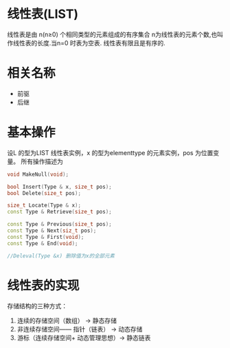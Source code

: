 # 线性表(LIST)
线性表是由 n(n≥0) 个相同类型的元素组成的有序集合
n为线性表的元素个数,也叫作线性表的长度.当n=0 时表为空表. 线性表有限且是有序的.

# 相关名称
- 前驱
- 后继

# 基本操作
设L 的型为LIST 线性表实例，x  的型为elementtype 的元素实例，pos  为位置变量。
所有操作描述为
```C++ code
void MakeNull(void);

bool Insert(Type & x, size_t pos);
bool Delete(size_t pos);

size_t Locate(Type & x);
const Type & Retrieve(size_t pos);

const Type & Previous(size_t pos);
const Type & Next(siz_t pos);
const Type & First(void);
const Type & End(void);

//Deleval(Type &x) 删除值为x的全部元素
```

# 线性表的实现

存储结构的三种方式：
1.  连续的存储空间（数组） → 静态存储
2.  非连续存储空间—— 指针（链表） → 动态存储
3.  游标（连续存储空间+ 动态管理思想）→ 静态链表
